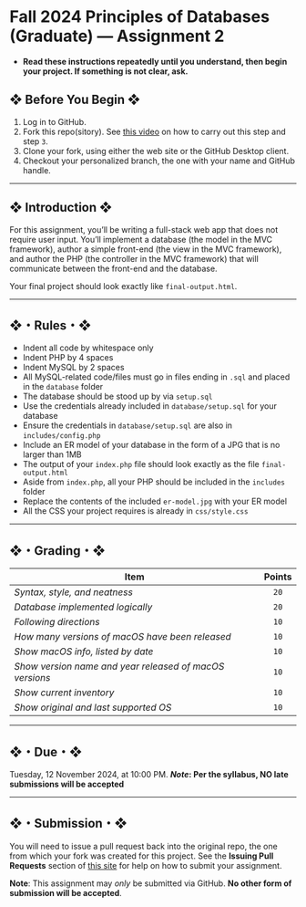 # Fall 2024 Principles of Databases (Graduate) — Assignment 2

* **Read these instructions repeatedly until you understand, then begin your project. If something is not clear, ask.**

## ❖ Before You Begin ❖

1. Log in to GitHub.
2. Fork this repo(sitory). See [this video](http://code-warrior.github.io/tutorials/git/github/forking-and-cloning-at-the-github-web-site/) on how to carry out this step and step `3`.
3. Clone your fork, using either the web site or the GitHub Desktop client.
4. Checkout your personalized branch, the one with your name and GitHub handle.

---


## ❖ Introduction ❖

For this assignment, you’ll be writing a full-stack web app that does not require user input. You’ll implement a database (the model in the MVC framework), author a simple front-end (the view in the MVC framework), and author the PHP (the controller in the MVC framework) that will communicate between the front-end and the database.

Your final project should look exactly like `final-output.html`.

---

## ❖・Rules・❖

* Indent all code by whitespace only
* Indent PHP by 4 spaces
* Indent MySQL by 2 spaces
* All MySQL-related code/files must go in files ending in `.sql` and placed in the `database` folder
* The database should be stood up by via `setup.sql`
* Use the credentials already included in `database/setup.sql` for your database
* Ensure the credentials in `database/setup.sql` are also in `includes/config.php`
* Include an ER model of your database in the form of a JPG that is no larger than 1MB
* The output of your `index.php` file should look exactly as the file `final-output.html`
* Aside from `index.php`, all your PHP should be included in the `includes` folder
* Replace the contents of the included `er-model.jpg` with your ER model
* All the CSS your project requires is already in `css/style.css`

---

## ❖・Grading・❖

| Item                                                     | Points |
|----------------------------------------------------------|:------:|
| *Syntax, style, and neatness*                            | `20`   |
| *Database implemented logically*                         | `20`   |
| *Following directions*                                   | `10`   |
| *How many versions of macOS have been released*          | `10`   |
| *Show macOS info, listed by date*                        | `10`   |
| *Show version name and year released of macOS versions*  | `10`   |
| *Show current inventory*                                 | `10`   |
| *Show original and last supported OS*                    | `10`   |

---

## ❖・Due・❖

Tuesday, 12 November 2024, at 10:00 PM. ***Note*: Per the syllabus, NO late submissions will be accepted**

---

## ❖・Submission・❖

You will need to issue a pull request back into the original repo, the one from which your fork was created for this project. See the **Issuing Pull Requests** section of [this site](http://code-warrior.github.io/tutorials/git/github/index.html) for help on how to submit your assignment.

**Note**: This assignment may *only* be submitted via GitHub. **No other form of submission will be accepted**.
